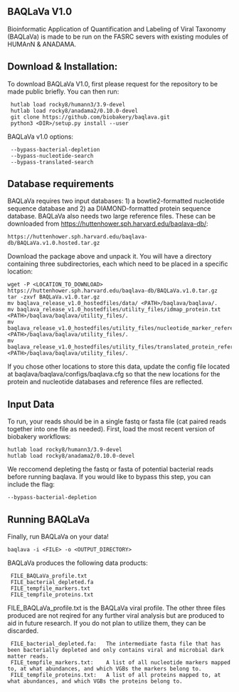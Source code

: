 ## BAQLaVa V1.0

Bioinformatic Application of Quantification and Labeling of Viral Taxonomy (BAQLaVa) is made to be run on the FASRC severs with existing modules of HUMAnN & ANADAMA.

## Download & Installation:

To download BAQLaVa V1.0, first please request for the repository to be made public briefly. You can then run: 

     hutlab load rocky8/humann3/3.9-devel
     hutlab load rocky8/anadama2/0.10.0-devel
     git clone https://github.com/biobakery/baqlava.git
     python3 <DIR>/setup.py install --user

BAQLaVa v1.0 options:
     
     --bypass-bacterial-depletion
     --bypass-nucleotide-search
     --bypass-translated-search
     
## Database requirements

BAQLaVa requires two input databases: 1) a bowtie2-formatted nucleotide sequence database and 2) aa DIAMOND-formatted protein sequence database. BAQLaVa also needs two large reference files. These can be downloaded from https://huttenhower.sph.harvard.edu/baqlava-db/:
 
    https://huttenhower.sph.harvard.edu/baqlava-db/BAQLaVa.v1.0.hosted.tar.gz
   
Download the package above and unpack it. You will have a directory containing three subdirectories, each which need to be placed in a specific location:
    
    wget -P <LOCATION_TO_DOWNLOAD> https://huttenhower.sph.harvard.edu/baqlava-db/BAQLaVa.v1.0.tar.gz
    tar -zxvf BAQLaVa.v1.0.tar.gz
    mv baqlava_release_v1.0_hostedfiles/data/ <PATH>/baqlava/baqlava/.
    mv baqlava_release_v1.0_hostedfiles/utility_files/idmap_protein.txt <PATH>/baqlava/baqlava/utility_files/.
    mv baqlava_release_v1.0_hostedfiles/utility_files/nucleotide_marker_reference.txt <PATH>/baqlava/baqlava/utility_files/.
    mv baqlava_release_v1.0_hostedfiles/utility_files/translated_protein_reference.txt <PATH>/baqlava/baqlava/utility_files/.

If you chose other locations to store this data, update the config file located at baqlava/baqlava/configs/baqlava.cfg so that the new locations for the protein and nucleotide databases and reference files are reflected.

## Input Data

To run, your reads should be in a single fastq or fasta file (cat paired reads together into one file as needed). 
First, load the most recent version of biobakery workflows: 
  ```
  hutlab load rocky8/humann3/3.9-devel
  hutlab load rocky8/anadama2/0.10.0-devel
  ```
We reccomend depleting the fastq or fasta of potential bacterial reads before running baqlava. If you would like to bypass this step, you can include the flag: 
  ```
  --bypass-bacterial-depletion
  ```

## Running BAQLaVa

Finally, run BAQLaVa on your data!
```
baqlava -i <FILE> -o <OUTPUT_DIRECTORY>
```
BAQLaVa produces the following data products:

     FILE_BAQLaVa_profile.txt
     FILE_bacterial_depleted.fa
     FILE_tempfile_markers.txt
     FILE_tempfile_proteins.txt

FILE_BAQLaVa_profile.txt is the BAQLaVa viral profile. The other three files produced are not reqired for any further viral analysis but are produced to aid in future research. If you do not plan to utilize them, they can be discarded. 
     
     FILE_bacterial_depleted.fa:   The intermediate fasta file that has been bacterially depleted and only contains viral and microbial dark matter reads.
     FILE_tempfile_markers.txt:    A list of all nucleotide markers mapped to, at what abundances, and which VGBs the markers belong to.
     FILE_tempfile_proteins.txt:   A list of all proteins mapped to, at what abundances, and which VGBs the proteins belong to.
     

